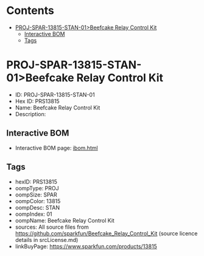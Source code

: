 



Contents
========

* [PROJ-SPAR-13815-STAN-01>Beefcake Relay Control Kit](#proj-spar-13815-stan-01beefcake-relay-control-kit)
	* [Interactive BOM](#interactive-bom)
	* [Tags](#tags)

# PROJ-SPAR-13815-STAN-01>Beefcake Relay Control Kit

- ID: PROJ-SPAR-13815-STAN-01
- Hex ID: PRS13815
- Name: Beefcake Relay Control Kit
- Description: 

## Interactive BOM

- Interactive BOM page: [ibom.html](kicad/bom/ibom.html)

## Tags

- hexID: PRS13815
- oompType: PROJ
- oompSize: SPAR
- oompColor: 13815
- oompDesc: STAN
- oompIndex: 01
- oompName: Beefcake Relay Control Kit
- sources: All source files from https://github.com/sparkfun/Beefcake_Relay_Control_Kit (source licence details in srcLicense.md)
- linkBuyPage: https://www.sparkfun.com/products/13815
